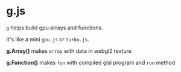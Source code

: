 # g.js

`g` helps build gpu arrays and functions. 

It's like a mini `gpu.js` or `turbo.js`.  

<b>g.Array()</b> makes `array` with data in webgl2 texture

<b>g.Function()</b> makes `fun` with compiled glsl program and `run` method

<pre>

<script src='g.js'> </script>

<script>
  
let A = g.Array(100,100)
let F = g.Function(['x'], 'y', 'y = texelFetch(x, tc, 0);')

F.run(A, 'canvas')

</script>

</pre>
